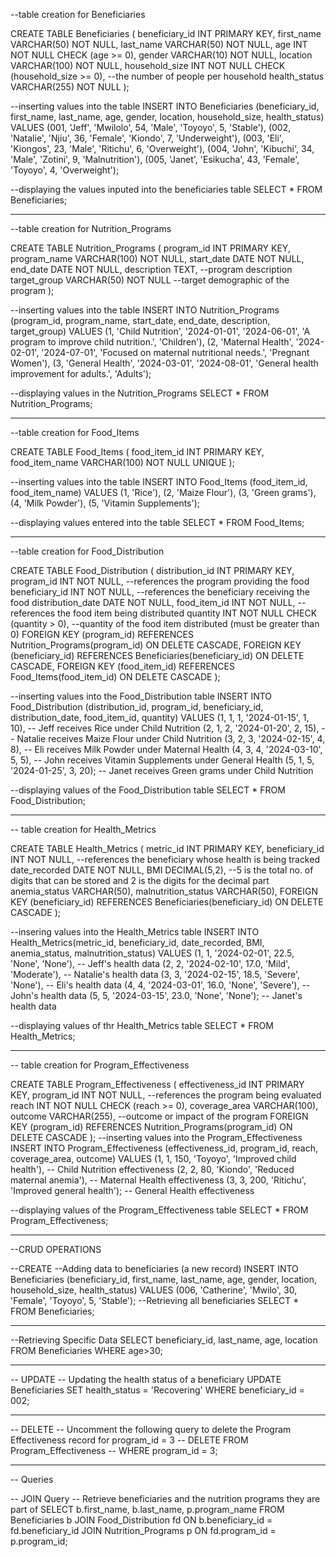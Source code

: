 --table creation for Beneficiaries

CREATE TABLE Beneficiaries (
    beneficiary_id INT PRIMARY KEY,
    first_name VARCHAR(50) NOT NULL,
    last_name VARCHAR(50) NOT NULL,
    age INT NOT NULL CHECK (age >= 0),
    gender VARCHAR(10) NOT NULL,
    location VARCHAR(100) NOT NULL,
    household_size INT NOT NULL CHECK (household_size >= 0), --the number of people per household
    health_status VARCHAR(255) NOT NULL
);

--inserting values into the table
INSERT INTO Beneficiaries (beneficiary_id, first_name, last_name, age, gender, location, household_size, health_status)
VALUES
(001, 'Jeff', 'Mwilolo', 54, 'Male', 'Toyoyo', 5, 'Stable'),
(002, 'Natalie', 'Njiu', 36, 'Female', 'Kiondo', 7, 'Underweight'),
(003, 'Eli', 'Kiongos', 23, 'Male', 'Ritichu', 6, 'Overweight'),
(004, 'John', 'Kibuchi', 34, 'Male', 'Zotini', 9, 'Malnutrition'),
(005, 'Janet', 'Esikucha', 43, 'Female', 'Toyoyo', 4, 'Overweight');

--displaying the values inputed into the beneficiaries table
SELECT *
FROM Beneficiaries;


------------------------------------------------------------------------------------------------------------------------------------------------------------------------------
--table creation for Nutrition_Programs

CREATE TABLE Nutrition_Programs (
    program_id INT PRIMARY KEY,
    program_name VARCHAR(100) NOT NULL,
    start_date DATE NOT NULL,
    end_date DATE NOT NULL,
    description TEXT, --program description
    target_group VARCHAR(50) NOT NULL --target demographic of the program
);

--inserting values into the table
INSERT INTO Nutrition_Programs (program_id, program_name, start_date, end_date, description, target_group)
VALUES
(1, 'Child Nutrition', '2024-01-01', '2024-06-01', 'A program to improve child nutrition.', 'Children'),
(2, 'Maternal Health', '2024-02-01', '2024-07-01', 'Focused on maternal nutritional needs.', 'Pregnant Women'),
(3, 'General Health', '2024-03-01', '2024-08-01', 'General health improvement for adults.', 'Adults');

--displaying values in the Nutrition_Programs
SELECT *
FROM Nutrition_Programs;

------------------------------------------------------------------------------------------------------------------------------------------------------------------------------

--table creation for Food_Items

CREATE TABLE Food_Items (
    food_item_id INT PRIMARY KEY,
    food_item_name VARCHAR(100) NOT NULL UNIQUE
);

--inserting values into the table
INSERT INTO Food_Items (food_item_id, food_item_name)
VALUES
(1, 'Rice'),
(2, 'Maize Flour'),
(3, 'Green grams'),
(4, 'Milk Powder'),
(5, 'Vitamin Supplements');

--displaying values entered into the table
SELECT *
FROM Food_Items;

-----------------------------------------------------------------------------------------------------------------------------------------------------------------------------

--table creation for Food_Distribution

CREATE TABLE Food_Distribution (
    distribution_id INT PRIMARY KEY,
    program_id INT NOT NULL, --references the program providing the food
    beneficiary_id INT NOT NULL, --references the beneficiary receiving the food
    distribution_date DATE NOT NULL,
    food_item_id INT NOT NULL, --references the food item being distributed
    quantity INT NOT NULL CHECK (quantity > 0), --quantity of the food item distributed (must be greater than 0)
    FOREIGN KEY (program_id) REFERENCES Nutrition_Programs(program_id) ON DELETE CASCADE,
    FOREIGN KEY (beneficiary_id) REFERENCES Beneficiaries(beneficiary_id) ON DELETE CASCADE,
    FOREIGN KEY (food_item_id) REFERENCES Food_Items(food_item_id) ON DELETE CASCADE
);

--inserting values into the Food_Distribution table
INSERT INTO Food_Distribution (distribution_id, program_id, beneficiary_id, distribution_date, food_item_id, quantity)
VALUES
(1, 1, 1, '2024-01-15', 1, 10), -- Jeff receives Rice under Child Nutrition
(2, 1, 2, '2024-01-20', 2, 15), -- Natalie receives Maize Flour under Child Nutrition
(3, 2, 3, '2024-02-15', 4, 8),  -- Eli receives Milk Powder under Maternal Health
(4, 3, 4, '2024-03-10', 5, 5),  -- John receives Vitamin Supplements under General Health
(5, 1, 5, '2024-01-25', 3, 20); -- Janet receives Green grams under Child Nutrition

--displaying values of the Food_Distribution table
SELECT *
FROM Food_Distribution;

-----------------------------------------------------------------------------------------------------------------------------------------------------------------------------

-- table creation for Health_Metrics

CREATE TABLE Health_Metrics (
    metric_id INT PRIMARY KEY,
    beneficiary_id INT NOT NULL, --references the beneficiary whose health is being tracked
    date_recorded DATE NOT NULL,
    BMI DECIMAL(5,2), --5 is the total no. of digits that can be stored and 2 is the digits for the decimal part
    anemia_status VARCHAR(50),
    malnutrition_status VARCHAR(50),
    FOREIGN KEY (beneficiary_id) REFERENCES Beneficiaries(beneficiary_id) ON DELETE CASCADE
);

--insering values into the  Health_Metrics table
INSERT INTO Health_Metrics(metric_id, beneficiary_id, date_recorded, BMI, anemia_status, malnutrition_status)
VALUES
(1, 1, '2024-02-01', 22.5, 'None', 'None'), -- Jeff's health data
(2, 2, '2024-02-10', 17.0, 'Mild', 'Moderate'), -- Natalie's health data
(3, 3, '2024-02-15', 18.5, 'Severe', 'None'), -- Eli's health data
(4, 4, '2024-03-01', 16.0, 'None', 'Severe'), -- John's health data
(5, 5, '2024-03-15', 23.0, 'None', 'None');  -- Janet's health data

--displaying values of thr Health_Metrics table
SELECT *
FROM Health_Metrics;

-----------------------------------------------------------------------------------------------------------------------------------------------------------------------------

-- table creation for Program_Effectiveness

CREATE TABLE Program_Effectiveness (
    effectiveness_id INT PRIMARY KEY,
    program_id INT NOT NULL, --references the program being evaluated
    reach INT NOT NULL CHECK (reach >= 0),
    coverage_area VARCHAR(100),
    outcome VARCHAR(255), --outcome or impact of the program
    FOREIGN KEY (program_id) REFERENCES Nutrition_Programs(program_id) ON DELETE CASCADE
);
--inserting values into the Program_Effectiveness
INSERT INTO Program_Effectiveness (effectiveness_id, program_id, reach, coverage_area, outcome)
VALUES
(1, 1, 150, 'Toyoyo', 'Improved child health'),    -- Child Nutrition effectiveness
(2, 2, 80, 'Kiondo', 'Reduced maternal anemia'),   -- Maternal Health effectiveness
(3, 3, 200, 'Ritichu', 'Improved general health'); -- General Health effectiveness

--displaying  values of the Program_Effectiveness table
SELECT *
FROM Program_Effectiveness;

-----------------------------------------------------------------------------------------------------------------------------------------------------------------------------
--CRUD OPERATIONS

--CREATE 
--Adding data to beneficiaries (a new record)
INSERT INTO Beneficiaries (beneficiary_id, first_name, last_name, age, gender, location, household_size, health_status)
VALUES (006, 'Catherine', 'Mwilo', 30, 'Female', 'Toyoyo', 5, 'Stable');
--Retrieving all beneficiaries
SELECT *
FROM Beneficiaries;

-----------------------------------------------------------------------------------------------------------------------------------------------------------------------------
--Retrieving Specific Data
SELECT beneficiary_id, last_name, age, location
FROM Beneficiaries
WHERE age>30;

-----------------------------------------------------------------------------------------------------------------------------------------------------------------------------
-- UPDATE
-- Updating the health status of a beneficiary
UPDATE Beneficiaries
SET health_status = 'Recovering'
WHERE beneficiary_id = 002;

-----------------------------------------------------------------------------------------------------------------------------------------------------------------------------
-- DELETE
-- Uncomment the following query to delete the Program Effectiveness record for program_id = 3
-- DELETE FROM Program_Effectiveness
-- WHERE program_id = 3;

-----------------------------------------------------------------------------------------------------------------------------------------------------------------------------
-- Queries

-- JOIN Query
-- Retrieve beneficiaries and the nutrition programs they are part of
SELECT b.first_name, b.last_name, p.program_name
FROM Beneficiaries b
JOIN Food_Distribution fd ON b.beneficiary_id = fd.beneficiary_id
JOIN Nutrition_Programs p ON fd.program_id = p.program_id;
